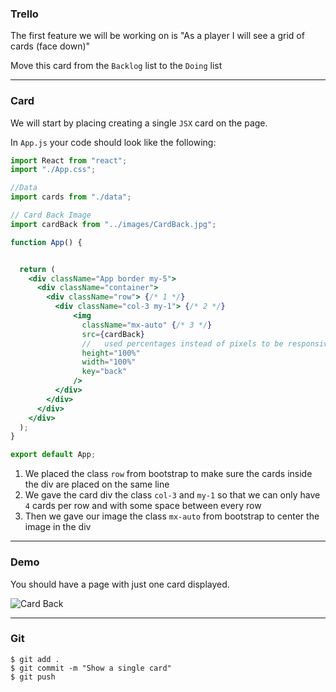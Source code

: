 ### Trello

The first feature we will be working on is "As a player I will see a grid of cards (face down)"

Move this card from the `Backlog` list to the `Doing` list

---

### Card

We will start by placing creating a single `JSX` card on the page.

In `App.js` your code should look like the following:

```jsx
import React from "react";
import "./App.css";

//Data
import cards from "./data";

// Card Back Image
import cardBack from "../images/CardBack.jpg";

function App() {


  return (
    <div className="App border my-5">
      <div className="container">
        <div className="row"> {/* 1 */}
          <div className="col-3 my-1"> {/* 2 */}
              <img
                className="mx-auto" {/* 3 */}
                src={cardBack}
                //   used percentages instead of pixels to be responsive with the screen size
                height="100%"
                width="100%"
                key="back"
              />
          </div>
        </div>
      </div>
    </div>
  );
}

export default App;


```

1. We placed the class `row` from bootstrap to make sure the cards inside the div are placed on the same line
2. We gave the card div the class `col-3` and `my-1` so that we can only have `4` cards per row and with some space between every row
3. Then we gave our image the class `mx-auto` from bootstrap to center the image in the div

---

### Demo

You should have a page with just one card displayed.

![Card Back](https://imgur.com/5ax1KAi.png)

---

### Git

```shell
$ git add .
$ git commit -m "Show a single card"
$ git push
```
